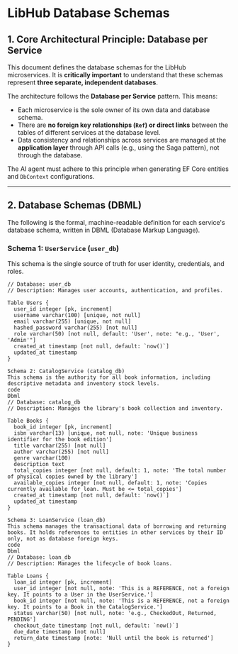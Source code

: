 # LibHub Database Schemas

## 1. Core Architectural Principle: Database per Service

This document defines the database schemas for the LibHub microservices. It is **critically important** to understand that these schemas represent **three separate, independent databases**.

The architecture follows the **Database per Service** pattern. This means:
*   Each microservice is the sole owner of its own data and database schema.
*   There are **no foreign key relationships (`Ref`) or direct links** between the tables of different services at the database level.
*   Data consistency and relationships across services are managed at the **application layer** through API calls (e.g., using the Saga pattern), not through the database.

The AI agent must adhere to this principle when generating EF Core entities and `DbContext` configurations.

---

## 2. Database Schemas (DBML)

The following is the formal, machine-readable definition for each service's database schema, written in DBML (Database Markup Language).

### Schema 1: `UserService` (`user_db`)

This schema is the single source of truth for user identity, credentials, and roles.

```dbml
// Database: user_db
// Description: Manages user accounts, authentication, and profiles.

Table Users {
  user_id integer [pk, increment]
  username varchar(100) [unique, not null]
  email varchar(255) [unique, not null]
  hashed_password varchar(255) [not null]
  role varchar(50) [not null, default: 'User', note: "e.g., 'User', 'Admin'"]
  created_at timestamp [not null, default: `now()`]
  updated_at timestamp
}

Schema 2: CatalogService (catalog_db)
This schema is the authority for all book information, including descriptive metadata and inventory stock levels.
code
Dbml
// Database: catalog_db
// Description: Manages the library's book collection and inventory.

Table Books {
  book_id integer [pk, increment]
  isbn varchar(13) [unique, not null, note: 'Unique business identifier for the book edition']
  title varchar(255) [not null]
  author varchar(255) [not null]
  genre varchar(100)
  description text
  total_copies integer [not null, default: 1, note: 'The total number of physical copies owned by the library']
  available_copies integer [not null, default: 1, note: 'Copies currently available for loan. Must be <= total_copies']
  created_at timestamp [not null, default: `now()`]
  updated_at timestamp
}

Schema 3: LoanService (loan_db)
This schema manages the transactional data of borrowing and returning books. It holds references to entities in other services by their ID only, not as database foreign keys.
code
Dbml
// Database: loan_db
// Description: Manages the lifecycle of book loans.

Table Loans {
  loan_id integer [pk, increment]
  user_id integer [not null, note: 'This is a REFERENCE, not a foreign key. It points to a User in the UserService.']
  book_id integer [not null, note: 'This is a REFERENCE, not a foreign key. It points to a Book in the CatalogService.']
  status varchar(50) [not null, note: 'e.g., CheckedOut, Returned, PENDING']
  checkout_date timestamp [not null, default: `now()`]
  due_date timestamp [not null]
  return_date timestamp [note: 'Null until the book is returned']
}